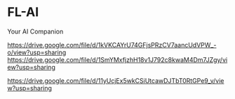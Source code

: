 # FL-AI
Your AI Companion


https://drive.google.com/file/d/1kVKCAYrU74GFjsPRzCV7aancUdVPW_-o/view?usp=sharing
https://drive.google.com/file/d/1SmYMxfjzhH18v1J792c8kwaM4Dm7JZgy/view?usp=sharing



https://drive.google.com/file/d/11yUcjEx5wkCSiUtcawDJTbT0RtGPe9_v/view?usp=sharing
